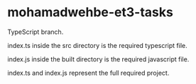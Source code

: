# mohamadwehbe-et3-tasks
TypeScript branch.

index.ts inside the src directory is the required typescript file.

index.js inside the built directory is the required javascript file.

index.ts and index.js represent the full required project.
